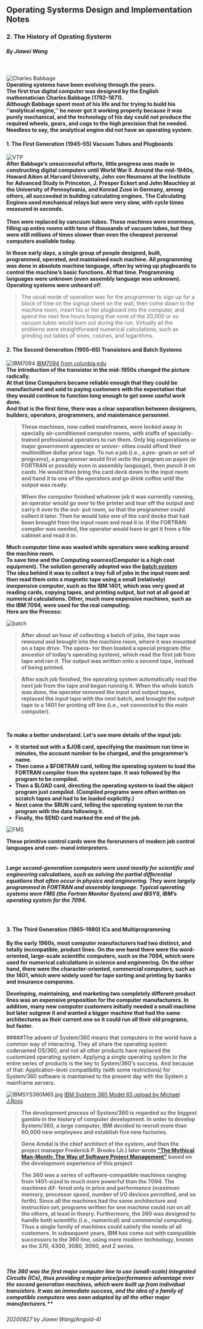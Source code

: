 ## Operating Systerms Design and Implementation Notes

### 2. The History of Oprating Systerm
##### By Jiawei Wang
<br>

![Charles Babbage](Sources/bbg.jpeg)<br>
**Operating systems have been evolving through the years.**<br>
**The first true digital computer was designed by the English mathematician Charles Babbage (1792–1871).<br> Although Babbage spent most of his life and for trying to build his ‘‘analytical engine,’’ he never got it working properly because it was purely mechanical, and the technology of his day could not produce the required wheels, gears, and cogs to the high precision that he needed.<br>Needless to say, the analytical engine did not have an operating system.**<br>


#### 1. The First Generation (1945–55) Vacuum Tubes and Plugboards
![VTP](Sources/VTP.jpg)<br>
**After Babbage’s unsuccessful efforts, little progress was made in constructing digital computers until World War II. Around the mid-1940s, Howard Aiken at Harvard University, John von Neumann at the Institute for Advanced Study in Princeton, J. Presper Eckert and John Mauchley at the University of Pennsylvania, and Konrad Zuse in Germany, among others, all succeeded in building calculating engines.**
**The Calculating Engines used mechanical relays but were very slow, with cycle times measured in seconds.**<br><br>
**Then were replaced by vancuum tubes. These machines were enormous, filling up entire rooms with tens of thousands of vacuum tubes, but they were still millions of times slower than even the cheapest personal computers available today.**

**In these early days, a single group of people designed, built, programmed, operated, and maintained each machine. All programming was done in absolute machine language, often by wiring up plugboards to control the machine’s basic functions. At that time. Programming languages were unknown (even assembly language was unknown). Operating systems were unheard of!**

> The usual mode of operation was for the programmer to sign up for a block of time on the signup sheet on the wall, then come down to the machine room, insert his or her plugboard into the computer, and spend the next few hours hoping that none of the 20,000 or so vacuum tubes would burn out during the run. Virtually all the problems were straightforward numerical calculations, such as grinding out tables of sines, cosines, and logarithms.


#### 2. The Second Generation (1955–65) Transistors and Batch Systems
![IBM7094](Sources/IBM7094.jpg)
[IBM7094 from colunbia.edu](http://www.columbia.edu/cu/computinghistory/7094.html)<br>
**The introduction of the transistor in the mid-1950s changed the picture radically.**<br>
**At that time Computers became reliable enough that they could be manufactured and sold to paying customers with the expectation that they would continue to function long enough to get some useful work done.**<br>
**And that is the first time, there was a clear separation between designers, builders, operators, programmers, and maintenance personnel.**<br>
> **These machines, now called mainframes, were locked away in specially air-conditioned computer rooms, with staffs of specially-trained professional operators to run them. Only big corporations or major government agencies or univer- sities could afford their multimillion dollar price tags. To run a job (i.e., a pro- gram or set of programs), a programmer would first write the program on paper (in FORTRAN or possibly even in assembly language), then punch it on cards. He would then bring the card deck down to the input room and hand it to one of the operators and go drink coffee until the output was ready.**

> **When the computer finished whatever job it was currently running, an operator would go over to the printer and tear off the output and carry it over to the out- put room, so that the programmer could collect it later. Then he would take one of the card decks that had been brought from the input room and read it in. If the FORTRAN compiler was needed, the operator would have to get it from a file cabinet and read it in.** 

**Much computer time was wasted while operators were walking around the machine room.**
<br>
**To save time and the Computing sources(Computer is a high cost equipment). The solution generally adopted was the <u>batch system</u>**
<br>
**The idea behind it was to collect a tray full of jobs in the input room and then read them onto a magnetic tape using a small (relatively) inexpensive computer, such as the IBM 1401, which was very good at reading cards, copying tapes, and printing output, but not at all good at numerical calculations. Other, much more expensive machines, such as the IBM 7094, were used for the real computing.**
<br>
**Here are the Process:**<br>

![batch](Sources/batch.png)<br>
> **After about an hour of collecting a batch of jobs, the tape was rewound and brought into the machine room, where it was mounted on a tape drive. The opera- tor then loaded a special program (the ancestor of today’s operating system), which read the first job from tape and ran it. The output was written onto a second tape, instead of being printed.** 

> **After each job finished, the operating system automatically read the next job from the tape and began running it. When the whole batch was done, the operator removed the input and output tapes, replaced the input tape with the next batch, and brought the output tape to a 1401 for printing off line (i.e., not connected to the main computer).**
<br>

**To make a better understand. Let's see more details of the input job:**<br>
+ **It started out with a $JOB card, specifying the maximum run time in minutes, the account number to be charged, and the programmer’s name.**
+ **Then came a $FORTRAN card, telling the operating system to load the FORTRAN compiler from the system tape. It was followed by the program to be compiled.<br>**
+ **Then a $LOAD card, directing the operating system to load the object program just compiled. (Compiled programs were often written on scratch tapes and had to be loaded explicitly.)**<br>
+ **Next came the $RUN card, telling the operating system to run the program with the data following it.**
+ **Finally, the $END card marked the end of the job.**

![FMS](Sources/FMS.png)

**These primitive control cards were the forerunners of modern job control languages and com- mand interpreters.**<br>
<br>

##### Large second-generation computers were used mostly for scientific and engineering calculations, such as solving the partial differential equations that often occur in physics and engineering. They were largely programmed in FORTRAN and assembly language. Typical operating systems were FMS (the Fortran Monitor System) and IBSYS, IBM’s operating system for the 7094.
<br>



#### 3. The Third Generation (1965–1980) ICs and Multiprogramming


**By the early 1960s, most computer manufacturers had two distinct, and totally incompatible, product lines. On the one hand there were the word-oriented, large-scale scientific computers, such as the 7094, which were used for numerical calculations in science and engineering. On the other hand, there were the character-oriented, commercial computers, such as the 1401, which were widely used for tape sorting and printing by banks and insurance companies.**<br>

**Developing, maintaining, and marketing two completely different product lines was an expensive proposition for the computer manufacturers. In addition, many new computer customers initially needed a small machine but later outgrew it and wanted a bigger machine that had the same architectures as their current one so it could run all their old programs, but faster.**<br>

#####The advent of System/360 means that computers in the world have a common way of interacting. They all share the operating system codenamed OS/360, and not all other products have replaced the customized operating system. Applying a single operating system to the entire series of products is the key to System/360's success. And because of that: Application-level compatibility (with some restrictions) for System/360 software is maintained to the present day with the System z mainframe servers.
<br>


![IBMSYS360M65.jpg](Sources/IBMSYS360M65.jpg)
[IBM Systerm 360 Model 65 upload by Michael J.Ross](http://www.corestore.org)

> **The development process of System/360 is regarded as the biggest gamble in the history of computer development. In order to develop System/360, a large computer, IBM decided to recruit more than 60,000 new employees and establish five new factories.**

> **Gene Amdal is the chief architect of the system, and then the project manager Frederick P. Brooks (Jr.) later wrote ["The Mythical Man-Month: The Way of Software Project Management"](https://en.wikipedia.org/wiki/The_Mythical_Man-Month) based on the development experience of this project**

> **The 360 was a series of software-compatible machines ranging from 1401-sized to much more powerful than the 7094. The machines dif- fered only in price and performance (maximum memory, processor speed, number of I/O devices permitted, and so forth). Since all the machines had the same architecture and instruction set, programs written for one machine could run on all the others, at least in theory. Furthermore, the 360 was designed to handle both scientific (i.e., numerical) and commercial computing. Thus a single family of machines could satisfy the needs of all customers. In subsequent years, IBM has come out with compatible successors to the 360 line, using more modern technology, known as the 370, 4300, 3080, 3090, and Z series.**

<br>

##### The 360 was the first major computer line to use (small-scale) Integrated Circuits (ICs), thus providing a major price/performance advantage over the second generation machines, which were built up from individual transistors. It was an immediate success, and the idea of a family of compatible computers was soon adopted by all the other major manufacturers.**


###### 20200827 by Jiawei Wang(Angold-4)
